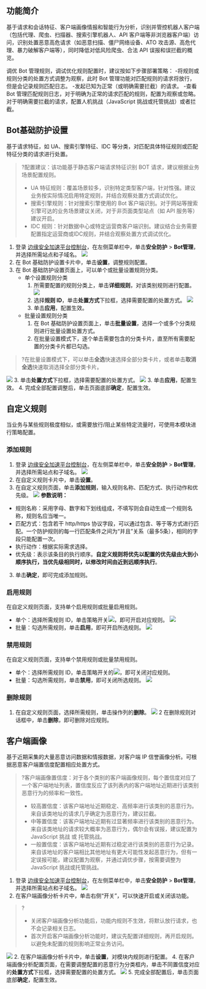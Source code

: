 ## 功能简介
基于请求和会话特征、客户端画像情报和智能行为分析，识别并管控机器人客户端（包括代理、爬虫、扫描器、搜索引擎机器人、API 客户端等非浏览器客户端）访问，识别处置恶意高危请求（如恶意扫描、僵尸网络设备、ATO 攻击源、高危代理、暴力破解客户端等），同时降低对低风险爬虫、合法 API 误报和误拦截的概览。


调优 Bot 管理规则，调试优化规则配置时，建议按如下步骤部署策略：
<dx-steps>
-将规则或规则分类的处置方式调整为观察，此时 Bot 管理功能对匹配规则的请求将放行，但是会记录规则匹配日志。
-发起已知为正常（或明确需要拦截）的请求。
-查看 Bot 管理匹配规则日志，对于明确为正常的请求匹配的规则，配置为观察或忽略。对于明确需要拦截的请求，配置人机挑战（JavaScript 挑战或托管挑战）或者拦截。
</dx-steps>


## Bot基础防护设置
基于请求特征，如 UA、搜索引擎特征、IDC 等分类，对匹配具体特征规则或匹配特征分类的请求进行处置。
>?配置建议：该功能基于静态客户端请求特征识别 BOT 请求，建议根据业务场景配置规则。
>
> - UA 特征规则：覆盖场景较多，识别特定类型客户端，针对性强。建议业务按实际情况启用特定规则，并结合观察处置方式调试优化。
> - 搜索引擎规则：针对搜索引擎使用的 Bot 客户端识别。对于网站等搜索引擎可达的业务场景建议关闭，对于非页面类型站点（如 API 服务等）建议开启。
> - IDC 规则：针对数据中心或特定运营商客户端识别。建议结合业务需要配置指定运营商或IDC规则，并结合观察处置方式调试优化。


1. 登录 [边缘安全加速平台控制台](https://console.cloud.tencent.com/edgeone)，在左侧菜单栏中，单击**安全防护** > **Bot管理**，并选择所需站点和子域名。
![](https://qcloudimg.tencent-cloud.cn/raw/8dbe8717d01d3744bf979840c7c802a9.png)
2. 在 Bot 基础防护设置卡片中，单击**设置**，调整规则配置。
3. 在 Bot 基础防护设置页面上，可以单个或批量设置规则分类。
   - 单个设置规则分类
      1. 所需要配置的规则分类上，单击**详细规则**，对该类别规则进行配置。
           ![](https://qcloudimg.tencent-cloud.cn/raw/d2228e42dea4e77b69fa5a4d4f5e88e6.png)
      2. 选择**规则 ID**，单击**处置方式**下拉框，选择需要配置的处置方式。
  ![](https://qcloudimg.tencent-cloud.cn/raw/55435adb0dbc05371ac0e3c6be8d0040.png)
      3. 单击**应用**，配置生效。
   - 批量设置规则分类
     1.  在 Bot 基础防护设置页面上，单击**批量设置**，选择一个或多个分类规则进行批量设置处置方式。
     2. 在批量设置模式下，逐个单击需要包含的分类卡片，直至所有需要配置的分类卡片都已勾选。
>?在批量设置模式下，可以单击**全选**快速选择全部分类卡片，或者单击**取消全选**快速取消选择全部分类卡片。
>
![](https://qcloudimg.tencent-cloud.cn/raw/a9b55cad3ad8a739d8ace6cbd52f4b36.png)
    3. 单击**处置方式**下拉框，选择需要配置的处置方式。
		 ![](https://qcloudimg.tencent-cloud.cn/raw/c659efc7629986f127c5d58cc8703aba.png)
    3. 单击**应用**，配置生效。
4. 完成全部配置调整后，单击页面底部**确定**，配置生效。



## 自定义规则
当业务与某些规则极度相似，或需要放行/阻止某些特定流量时，可使用本模块进行策略配置。

### 添加规则
1. 登录 [边缘安全加速平台控制台](https://console.cloud.tencent.com/edgeone)，在左侧菜单栏中，单击**安全防护** > **Bot管理**，并选择所需站点和子域名。
![](https://qcloudimg.tencent-cloud.cn/raw/8dbe8717d01d3744bf979840c7c802a9.png)
2. 在自定义规则卡片中，单击**设置**。
3. 在自定义规则页面，单击**添加规则**，输入规则名称、匹配方式、执行动作和优先级。
![](https://qcloudimg.tencent-cloud.cn/raw/e5f6e6fd9b18597ad2b0d9b9170fd8a5.png)
**参数说明：**
 - 规则名称：采用字母、数字和下划线组成，不填写则会自动生成一个规则名称，规则名应当唯一。
 - 匹配方式：包含若干 http/https 协议字段，可以通过包含、等于等方式进行匹配。一个防护规则的每一行匹配条件之间为“并且”关系（最多5条），相同的字段只能配置一次。
 - 执行动作：根据实际需求选择。
 - 优先级：表示该条目的执行顺序。**自定义规则将优先以配置的优先级由大到小顺序执行，当优先级相同时，以修改时间由近到远顺序执行**。
3. 单击**确定**，即可完成添加规则。

### 启用规则
在自定义规则页面，支持单个启用规则或批量启用规则。
  - 单个：选择所需规则 ID，单击策略开关![](https://qcloudimg.tencent-cloud.cn/raw/171fbbf6fe32c80aba5be84541814e23.png)，即可开启对应规则。
![](https://qcloudimg.tencent-cloud.cn/raw/af70c42f583ea452f553f4776b2f754f.png)
  - 批量：勾选所需规则，单击**启用**，即可开启所选规则。
![](https://qcloudimg.tencent-cloud.cn/raw/fd52fe79c71fc6159da9bab135daf0a9.png)

### 禁用规则
在自定义规则页面，支持单个禁用规则或批量禁用规则。
  - 单个：选择所需规则 ID，单击策略开关的![](https://qcloudimg.tencent-cloud.cn/raw/057134e300a8daaed49b0d60348921e3.png)，即可关闭对应规则。
  - 批量：勾选所需规则，单击**禁用**，即可关闭所选规则。
![](https://qcloudimg.tencent-cloud.cn/raw/0af1ee572c066b978de2acaf9e3fd6b0.png)

### 删除规则
1. 在自定义规则页面，选择所需规则，单击操作列的**删除**。
![](https://qcloudimg.tencent-cloud.cn/raw/74d5af835a7ab19c3f54f8219526b49c.png)
2 在删除规则对话框中，单击**删除**，即可删除对应规则。


## 客户端画像
基于近期采集的大量恶意访问数据和情报数据，对客户端 IP 信誉画像分析。可根据恶意客户端置信度配置相应处置方式。
>?客户端画像置信度：对于各个类别的客户端画像规则，每个置信度对应了一个客户端地址列表，置信度反应了该列表内的客户端地址近期进行该类别恶意行为的频率和一致性。
> - 较高置信度：该客户端地址近期稳定、高频率进行该类别的恶意行为。来自该类地址的请求几乎确定为恶意行为，建议拦截。
> - 中等置信度：该客户端地址近期有过显著频率进行该类别的恶意行为。来自该类地址的请求较大概率为恶意行为，偶尔会有误报，建议配置为 JavaScript 挑战 或 托管挑战。
> - 一般置信度：该客户端地址近期有过稳定进行该类别的恶意行为记录。来自该地址的客户端相比其他地址有更大可能性发起恶意行为，但有一定误报可能，建议配置为观察，并通过调优步骤，按需要调整为 JavaScript 挑战或托管挑战。

1. 登录 [边缘安全加速平台控制台](https://console.cloud.tencent.com/edgeone)，在左侧菜单栏中，单击**安全防护** > **Bot管理**，并选择所需站点和子域名。
![](https://qcloudimg.tencent-cloud.cn/raw/8dbe8717d01d3744bf979840c7c802a9.png)
2. 在客户端画像分析卡片中，单击右侧“开关”，可以快速开启或关闭该功能。
> ?
> - 关闭客户端画像分析功能后，功能内规则不生效，将默认放行请求，也不会记录相关日志。
> - 首次开启客户端画像分析功能时，建议先配置详细规则，再开启规则。以避免未配置的规则影响正常业务访问。
> 
![](https://qcloudimg.tencent-cloud.cn/raw/308f7cd20f2c9fa2e40cef3871dc4e88.png)
2. 在客户端画像分析卡片中，单击**设置**，对模块内规则进行配置。
4. 在客户端画像分析配置页面，在需要调整配置的恶意行为分类框内，单击不同置信度对应的**处置方式**下拉框，选择需要配置的处置方式。
![](https://qcloudimg.tencent-cloud.cn/raw/7927a1f5894ae7580e928fae3b8493c9.png)
5. 完成全部配置后，单击页面底部**确定**，配置生效。

